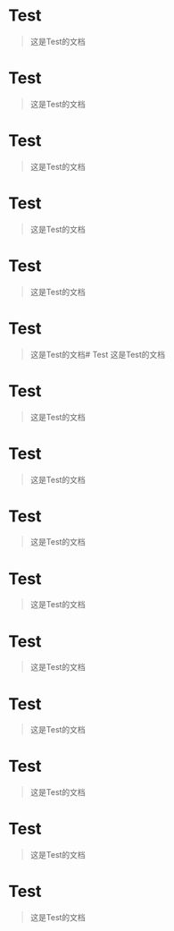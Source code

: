 # Test
> 这是Test的文档
# Test
> 这是Test的文档
# Test
> 这是Test的文档
# Test
> 这是Test的文档
# Test
> 这是Test的文档
# Test
> 这是Test的文档# Test
> 这是Test的文档
# Test
> 这是Test的文档
# Test
> 这是Test的文档
# Test
> 这是Test的文档
# Test
> 这是Test的文档
# Test
> 这是Test的文档
# Test
> 这是Test的文档
# Test
> 这是Test的文档
# Test
> 这是Test的文档
# Test
> 这是Test的文档